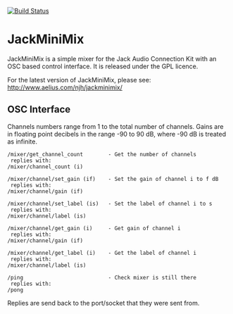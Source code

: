 [![Build Status](https://travis-ci.org/njh/jackminimix.svg?branch=master)](https://travis-ci.org/njh/jackminimix)

JackMiniMix
===========

JackMiniMix is a simple mixer for the  Jack Audio Connection Kit with an OSC 
based control interface. It is released under the  GPL licence.

For the latest version of JackMiniMix, please see:
http://www.aelius.com/njh/jackminimix/


OSC Interface
-------------

Channels numbers range from 1 to the total number of channels. Gains are in floating point decibels in the range -90 to 90 dB, where -90 dB is treated as infinite.

    /mixer/get_channel_count        - Get the number of channels
     replies with:
    /mixer/channel_count (i)

    /mixer/channel/set_gain (if)    - Set the gain of channel i to f dB
     replies with:
    /mixer/channel/gain (if)

    /mixer/channel/set_label (is)   - Set the label of channel i to s
     replies with:
    /mixer/channel/label (is)
 
    /mixer/channel/get_gain (i)     - Get gain of channel i
     replies with:
    /mixer/channel/gain (if)

    /mixer/channel/get_label (i)    - Get the label of channel i
     replies with:
    /mixer/channel/label (is)
  
    /ping                           - Check mixer is still there
     replies with:
    /pong

Replies are send back to the port/socket that they were sent from.

